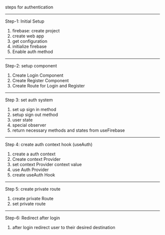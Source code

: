 steps for authentication

---

Step-1: Initial Setup

1. firebase: create project
2. create web app
3. get configuration
4. initialize firebase
5. Enable auth method

---

Step-2: setup component

1. Create Login Component
2. Create Register Component
3. Create Route for Login and Register

---

Step 3: set auth system

1. set up sign in method
2. setup sign out method
3. user state
4. special observer
5. return necessary methods and states from useFirebase

---

Step 4: create auth context hook (useAuth)

1. create a auth context
2. Create context Provider
3. set context Provider context value
4. use Auth Provider
5. create useAuth Hook

---

Step 5: create private route

1. create private Route
2. set private route

---

Step-6: Redirect after login

1. after login redirect user to their desired destination
